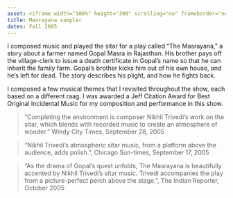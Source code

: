 ```yaml
---
asset: <iframe width="100%" height="300" scrolling="no" frameborder="no" src="https://w.soundcloud.com/player/?url=https%3A//api.soundcloud.com/tracks/48156920&color=%23ff5500&auto_play=false&hide_related=false&show_comments=true&show_user=true&show_reposts=false&show_teaser=true&visual=true"></iframe>
title: Masrayana sampler
dates: Fall 2005
---
```

I composed music and played the sitar for a play called “The Masrayana,” a story about a farmer named Gopal Masra in Rajasthan. His brother pays off the village-clerk to issue a death certificate in Gopal’s name so that he can inherit the family farm. Gopal’s brother kicks him out of his own house, and he’s left for dead. The story describes his plight, and how he fights back.

I composed a few musical themes that I revisited throughout the show, each based on a different raag. I was awarded a Jeff Citation Award for Best Original Incidental Music for my composition and performance in this show.

> “Completing the environment is composer Nikhil Trivedi’s work on the sitar, which blends with recorded music to create an atmosphere of wonder.” Windy City Times, September 28, 2005

> “Nikhil Trivedi’s atmospheric sitar music, from a platform above the audience, adds polish.”, Chicago Sun-times, September 17, 2005

> “As the drama of Gopal’s quest unfolds, The Masrayana is beautifully accented by Nikhil Trivedi’s sitar music. Trivedi accompanies the play from a picture-perfect perch above the stage.”, The Indian Reporter, October 2005
